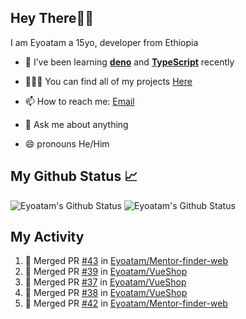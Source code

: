 ## Hey There👋🏽

I am Eyoatam a 15yo, developer from Ethiopia

- 🔭 I’ve been learning **[deno](https://github.com/denoland/deno)** and **[TypeScript](https://github.com/microsoft/TypeScript)** recently 

- 🧑🏽‍💻  You can find all of my projects [Here](https://github.com/Eyoatam?tab=repositories)

- 📫  How to reach me: [Email](mailto:eyoatamtamirat7@gmail.com)

- 💬 Ask me about anything

- 😄 pronouns He/Him

## My Github Status 📈 
<p> 
  <img src="https://github-readme-stats.vercel.app/api?username=Eyoatam&show_icons=true&theme=prussian" alt="Eyoatam's Github Status" />
  <img src="https://github-readme-stats.vercel.app/api/top-langs/?username=Eyoatam&layout=compact&theme=prussian" alt="Eyoatam's Github Status" />
</p>

## My Activity

<!--START_SECTION:activity-->
1. 🎉 Merged PR [#43](https://github.com/Eyoatam/Mentor-finder-web/pull/43) in [Eyoatam/Mentor-finder-web](https://github.com/Eyoatam/Mentor-finder-web)
2. 🎉 Merged PR [#39](https://github.com/Eyoatam/VueShop/pull/39) in [Eyoatam/VueShop](https://github.com/Eyoatam/VueShop)
3. 🎉 Merged PR [#37](https://github.com/Eyoatam/VueShop/pull/37) in [Eyoatam/VueShop](https://github.com/Eyoatam/VueShop)
4. 🎉 Merged PR [#38](https://github.com/Eyoatam/VueShop/pull/38) in [Eyoatam/VueShop](https://github.com/Eyoatam/VueShop)
5. 🎉 Merged PR [#42](https://github.com/Eyoatam/Mentor-finder-web/pull/42) in [Eyoatam/Mentor-finder-web](https://github.com/Eyoatam/Mentor-finder-web)
<!--END_SECTION:activity-->
